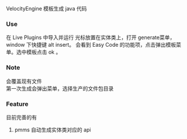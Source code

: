 VelocityEngine 模板生成 java 代码

### Use
在 Live Plugins 中导入并运行
光标放置在实体类上，打开 generate菜单，window 下快捷键 alt insert。
会看到 Easy Code 的功能项，点击弹出模板菜单。选中模板点击 ok 。

### Note
会覆盖现有文件  
第一次生成会弹出菜单，选择生产的文件包目录


### Feature
目前完善的有
1. pmms 
    自动生成实体类对应的 api
